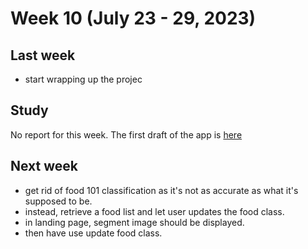 # Week 10 (July 23 - 29, 2023)

## Last week

- start wrapping up the projec

## Study

No report for this week. The first draft of the app is [here](../app)

## Next week

- get rid of food 101 classification as it's not as accurate as what it's supposed to be.
- instead, retrieve a food list and let user updates the food class.
- in landing page, segment image should be displayed.
- then have use update food class.

